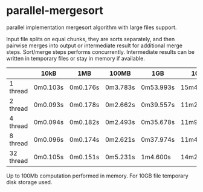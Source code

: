 # parallel-mergesort
parallel implementation mergesort algorithm with large files support.

Input file splits on equal chunks, they are sorts separately, and then pairwise merges into output or intermediate result for additional merge steps.
Sort/merge steps performs concurrently.  Intermediate results can be written in temporary files or stay in memory if available.

|               |     10kB      |      1MB      |     100MB     |      1GB      |      10GB     |
| ------------- | ------------- | ------------- | ------------- | ------------- | ------------- |
|   1 thread    |   0m0.103s    |   0m0.176s    |   0m3.783s    |   0m53.993s   |   15m47.377s  |
|   2 thread    |   0m0.093s    |   0m0.178s    |   0m2.662s    |   0m39.557s   |   11m25.370s  |
|   4 thread    |   0m0.094s    |   0m0.182s    |   0m2.493s    |   0m35.678s   |    11m9.066s  |
|   8 thread    |   0m0.096s    |   0m0.174s    |   0m2.621s    |   0m37.974s   |   11m43.442s  |
|  32 thread    |   0m0.105s    |   0m0.151s    |   0m5.231s    |    1m4.600s   |   14m20.195s  |

Up to 100Mb computation performed in memory. For 10GB file temporary disk storage used. 

